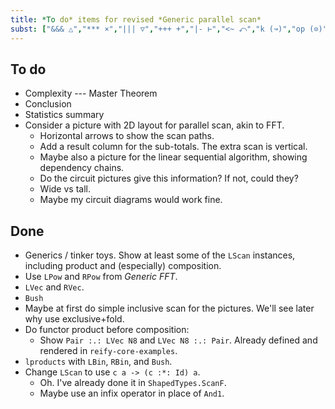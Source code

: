 ```yaml
---
title: *To do* items for revised *Generic parallel scan*
subst: ["&&& △","*** ×","||| ▽","+++ +","|- ⊢","<~ ⤺","k (↝)","op (⊙)","--> ⇨","+-> ➔",":*: ✖",":+: ➕",":->? ⤔","Unit ()","R ℝ","Unit 𝟙",":==> ⤇"]
---
```


## To do

*   Complexity --- Master Theorem
*   Conclusion
*   Statistics summary
*   Consider a picture with 2D layout for parallel scan, akin to FFT.
    *   Horizontal arrows to show the scan paths.
    *   Add a result column for the sub-totals.
        The extra scan is vertical.
    *   Maybe also a picture for the linear sequential algorithm, showing dependency chains.
    *   Do the circuit pictures give this information?
        If not, could they?
    *   Wide vs tall.
    *   Maybe my circuit diagrams would work fine.


## Done

*   Generics / tinker toys.
    Show at least some of the `LScan` instances, including product and (especially) composition.
*   Use `LPow` and `RPow` from *Generic FFT*.
*   `LVec` and `RVec`.
*   `Bush`
*   Maybe at first do simple inclusive scan for the pictures.
    We'll see later why use exclusive+fold.
*   Do functor product before composition:
    *   Show `Pair :.: LVec N8` and `LVec N8 :.: Pair`.
        Already defined and rendered in `reify-core-examples`.
*   `lproducts` with `LBin`, `RBin`, and `Bush`.
*   Change `LScan` to use `c a -> (c :*: Id) a`.
    *   Oh. I've already done it in `ShapedTypes.ScanF`.
    *   Maybe use an infix operator in place of `And1`.
